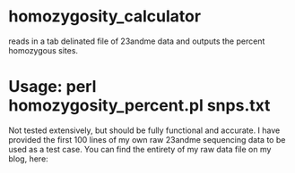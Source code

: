 # homozygosity_calculator
reads in a tab delinated file of 23andme data and outputs the percent homozygous sites. 

# Usage: perl homozygosity_percent.pl snps.txt

Not tested extensively, but should be fully functional and accurate. I have provided the first 100 lines of my own raw 23andme sequencing data to be used as a test case. You can find the entirety of my raw data file on my blog, here: 

